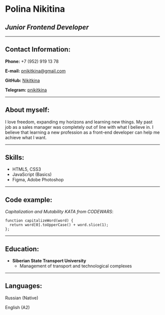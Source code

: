 # **Polina Nikitina**
## ***Junior Frontend Developer***
*********
## **Contact Information:**
**Phone:** +7 (952) 919 13 78

**E-mail:** pnikitkina@gmail.com

**GitHub:** [Nikitkina](https://github.com/Nikitkina)

**Telegram:** [pnikitkina](https://t.me/pnikitkina)
****
## **About myself:**
I love freedom, expanding my horizons and learning new things. My past job as a sales manager was completely out of line with what I believe in. I believe that learning a new profession as a front-end developer can help me achieve what I want.
****
## **Skills:**
* HTML5, CSS3
* JavaScript (Basics)
* Figma, Adobe Photoshop
****

## **Code example:**
*Capitalization and Mutability KATA from CODEWARS*:
```
function capitalizeWord(word) {
  return word[0].toUpperCase() + word.slice(1);
};
```
****
## **Education:**
* **Siberian State Transport University**
  + Management of transport and technological complexes
****

## **Languages:**
Russian (Native)

English (A2)